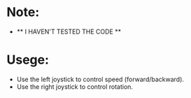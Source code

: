 # Note:
-    ** I HAVEN'T TESTED THE CODE **

# Usege:
- Use the left joystick to control speed (forward/backward).
- Use the right joystick to control rotation.
